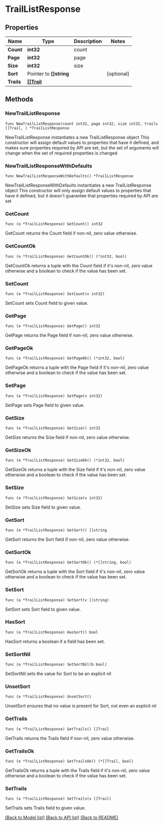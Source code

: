 # TrailListResponse

## Properties

Name | Type | Description | Notes
------------ | ------------- | ------------- | -------------
**Count** | **int32** | count | 
**Page** | **int32** | page | 
**Size** | **int32** | size | 
**Sort** | Pointer to **[]string** |  | [optional] 
**Trails** | [**[]Trail**](Trail.md) |  | 

## Methods

### NewTrailListResponse

`func NewTrailListResponse(count int32, page int32, size int32, trails []Trail, ) *TrailListResponse`

NewTrailListResponse instantiates a new TrailListResponse object
This constructor will assign default values to properties that have it defined,
and makes sure properties required by API are set, but the set of arguments
will change when the set of required properties is changed

### NewTrailListResponseWithDefaults

`func NewTrailListResponseWithDefaults() *TrailListResponse`

NewTrailListResponseWithDefaults instantiates a new TrailListResponse object
This constructor will only assign default values to properties that have it defined,
but it doesn't guarantee that properties required by API are set

### GetCount

`func (o *TrailListResponse) GetCount() int32`

GetCount returns the Count field if non-nil, zero value otherwise.

### GetCountOk

`func (o *TrailListResponse) GetCountOk() (*int32, bool)`

GetCountOk returns a tuple with the Count field if it's non-nil, zero value otherwise
and a boolean to check if the value has been set.

### SetCount

`func (o *TrailListResponse) SetCount(v int32)`

SetCount sets Count field to given value.


### GetPage

`func (o *TrailListResponse) GetPage() int32`

GetPage returns the Page field if non-nil, zero value otherwise.

### GetPageOk

`func (o *TrailListResponse) GetPageOk() (*int32, bool)`

GetPageOk returns a tuple with the Page field if it's non-nil, zero value otherwise
and a boolean to check if the value has been set.

### SetPage

`func (o *TrailListResponse) SetPage(v int32)`

SetPage sets Page field to given value.


### GetSize

`func (o *TrailListResponse) GetSize() int32`

GetSize returns the Size field if non-nil, zero value otherwise.

### GetSizeOk

`func (o *TrailListResponse) GetSizeOk() (*int32, bool)`

GetSizeOk returns a tuple with the Size field if it's non-nil, zero value otherwise
and a boolean to check if the value has been set.

### SetSize

`func (o *TrailListResponse) SetSize(v int32)`

SetSize sets Size field to given value.


### GetSort

`func (o *TrailListResponse) GetSort() []string`

GetSort returns the Sort field if non-nil, zero value otherwise.

### GetSortOk

`func (o *TrailListResponse) GetSortOk() (*[]string, bool)`

GetSortOk returns a tuple with the Sort field if it's non-nil, zero value otherwise
and a boolean to check if the value has been set.

### SetSort

`func (o *TrailListResponse) SetSort(v []string)`

SetSort sets Sort field to given value.

### HasSort

`func (o *TrailListResponse) HasSort() bool`

HasSort returns a boolean if a field has been set.

### SetSortNil

`func (o *TrailListResponse) SetSortNil(b bool)`

 SetSortNil sets the value for Sort to be an explicit nil

### UnsetSort
`func (o *TrailListResponse) UnsetSort()`

UnsetSort ensures that no value is present for Sort, not even an explicit nil
### GetTrails

`func (o *TrailListResponse) GetTrails() []Trail`

GetTrails returns the Trails field if non-nil, zero value otherwise.

### GetTrailsOk

`func (o *TrailListResponse) GetTrailsOk() (*[]Trail, bool)`

GetTrailsOk returns a tuple with the Trails field if it's non-nil, zero value otherwise
and a boolean to check if the value has been set.

### SetTrails

`func (o *TrailListResponse) SetTrails(v []Trail)`

SetTrails sets Trails field to given value.



[[Back to Model list]](../README.md#documentation-for-models) [[Back to API list]](../README.md#documentation-for-api-endpoints) [[Back to README]](../README.md)


